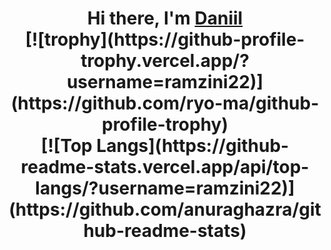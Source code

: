 <h1 align="center">Hi there, I'm <a href="https://daniilshat.ru/" target="_blank">Daniil</a> 
<br/>
[![trophy](https://github-profile-trophy.vercel.app/?username=ramzini22)](https://github.com/ryo-ma/github-profile-trophy)
<br/>
[![Top Langs](https://github-readme-stats.vercel.app/api/top-langs/?username=ramzini22)](https://github.com/anuraghazra/github-readme-stats)
